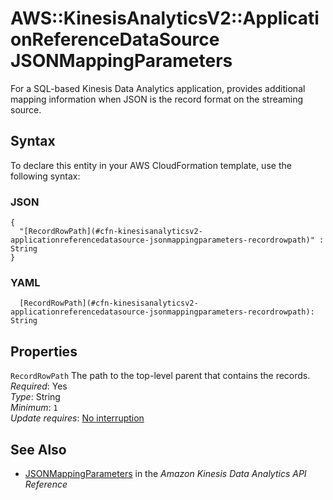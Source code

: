 # AWS::KinesisAnalyticsV2::ApplicationReferenceDataSource JSONMappingParameters<a name="aws-properties-kinesisanalyticsv2-applicationreferencedatasource-jsonmappingparameters"></a>

For a SQL\-based Kinesis Data Analytics application, provides additional mapping information when JSON is the record format on the streaming source\.

## Syntax<a name="aws-properties-kinesisanalyticsv2-applicationreferencedatasource-jsonmappingparameters-syntax"></a>

To declare this entity in your AWS CloudFormation template, use the following syntax:

### JSON<a name="aws-properties-kinesisanalyticsv2-applicationreferencedatasource-jsonmappingparameters-syntax.json"></a>

```
{
  "[RecordRowPath](#cfn-kinesisanalyticsv2-applicationreferencedatasource-jsonmappingparameters-recordrowpath)" : String
}
```

### YAML<a name="aws-properties-kinesisanalyticsv2-applicationreferencedatasource-jsonmappingparameters-syntax.yaml"></a>

```
  [RecordRowPath](#cfn-kinesisanalyticsv2-applicationreferencedatasource-jsonmappingparameters-recordrowpath): String
```

## Properties<a name="aws-properties-kinesisanalyticsv2-applicationreferencedatasource-jsonmappingparameters-properties"></a>

`RecordRowPath`  <a name="cfn-kinesisanalyticsv2-applicationreferencedatasource-jsonmappingparameters-recordrowpath"></a>
The path to the top\-level parent that contains the records\.  
*Required*: Yes  
*Type*: String  
*Minimum*: `1`  
*Update requires*: [No interruption](https://docs.aws.amazon.com/AWSCloudFormation/latest/UserGuide/using-cfn-updating-stacks-update-behaviors.html#update-no-interrupt)

## See Also<a name="aws-properties-kinesisanalyticsv2-applicationreferencedatasource-jsonmappingparameters--seealso"></a>
+  [JSONMappingParameters](https://docs.aws.amazon.com/kinesisanalytics/latest/apiv2/API_JSONMappingParameters.html) in the *Amazon Kinesis Data Analytics API Reference* 